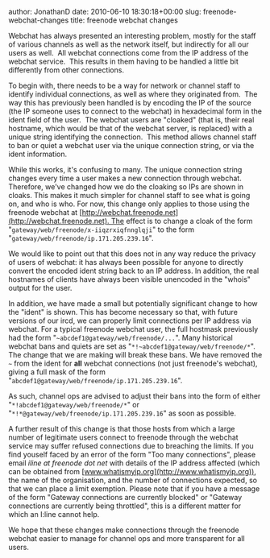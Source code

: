 author: JonathanD
date: 2010-06-10 18:30:18+00:00
slug: freenode-webchat-changes
title: freenode webchat changes

Webchat has always presented an interesting problem, mostly for the staff of various channels as well as the network itself, but indirectly for all our users as well.  All webchat connections come from the IP address of the webchat service.  This results in them having to be handled a little bit differently from other connections.




To begin with, there needs to be a way for network or channel staff to identify individual connections, as well as where they originated from.  The way this has previously been handled is by encoding the IP of the source (the IP someone uses to connect to the webchat) in hexadecimal form in the ident field of the user.  The webchat users are "cloaked" (that is, their real hostname, which would be that of the webchat server, is replaced) with a unique string identifying the connection.  This method allows channel staff to ban or quiet a webchat user via the unique connection string, or via the ident information.




While this works, it's confusing to many. The unique connection string changes every time a user makes a new connection through webchat. Therefore, we've changed how we do the cloaking so IPs are shown in cloaks. This makes it much simpler for channel staff to see what is going on, and who is who. For now, this change only applies to those using the freenode webchat at [http://webchat.freenode.net](http://webchat.freenode.net). The effect is to change a cloak of the form "`gateway/web/freenode/x-iiqzrxiqfnnglqji`" to the form "`gateway/web/freenode/ip.171.205.239.16`".




We would like to point out that this does not in any way reduce the privacy of users of webchat: it has always been possible for anyone to directly convert the encoded ident string back to an IP address. In addition, the real hostnames of clients have always been visible unencoded in the "whois" output for the user.




In addition, we have made a small but potentially significant change to how the "ident" is shown. This has become necessary so that, with future versions of our ircd, we can properly limit connections per IP address via webchat. For a typical freenode webchat user, the full hostmask previously had the form "`~abcdef1@gateway/web/freenode/...`". Many historical webchat bans and quiets are set as "`*!~abcdef1@gateway/web/freenode/*`". The change that we are making will break these bans. We have removed the `~` from the ident for **all** webchat connections (not just freenode's webchat), giving a full mask of the form "`abcdef1@gateway/web/freenode/ip.171.205.239.16`".




As such, channel ops are advised to adjust their bans into the form of either "`*!abcdef1@gateway/web/freenode/*`" or "`*!*@gateway/web/freenode/ip.171.205.239.16`" as soon as possible.




A further result of this change is that those hosts from which a large number of legitimate users connect to freenode through the webchat service may suffer refused connections due to breaching the limits. If you find youself faced by an error of the form "Too many connections", please email _iline at freenode dot net_ with details of the IP address affected (which can be obtained from [www.whatismyip.org](http://www.whatismyip.org)), the name of the organisation, and the number of connections expected, so that we can place a limit exemption. Please note that if you have a message of the form "Gateway connections are currently blocked" or "Gateway connections are currently being throttled", this is a different matter for which an I:line cannot help.




We hope that these changes make connections through the freenode webchat easier to manage for channel ops and more transparent for all users.

